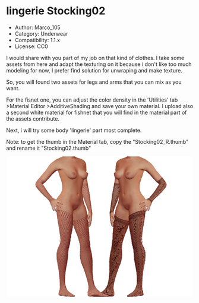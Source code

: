 # **lingerie** Stocking02

* Author: Marco_105
* Category: Underwear
* Compatibility: 1.1.x
* License: CC0

I would share with you part of my job on that kind of clothes. I take some assets from here and adapt the texturing on it because i don't like too much modeling for now, I prefer find solution for unwraping and make texture.

So, you will found two assets for legs and arms that you can mix as you want.

For the fisnet one, you can adjust the color density in the 'Utilities' tab >Material Editor >AdditiveShading and save your own material.
I upload also a second white material for fishnet that you will find in the material part of the assets contribute.

Next, i will try some body 'lingerie' part most complete.

Note: to get the thumb in the Material tab, copy the "Stocking02_R.thumb" and rename it "Stocking02.thumb"

![Example](resille_img-0102.PNG)


